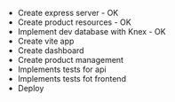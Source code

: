 - Create express server - OK
- Create product resources - OK
- Implement dev database with Knex - OK
- Create vite app
- Create dashboard
- Create product management
- Implements tests for api
- Implements tests fot frontend
- Deploy